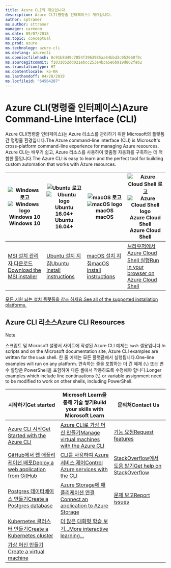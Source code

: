 ```yaml
---
title: Azure CLI의 개요입니다.
description: Azure CLI(명령줄 인터페이스) 개요입니다.
author: sptramer
ms.author: sttramer
manager: carmonm
ms.date: 09/07/2018
ms.topic: conceptual
ms.prod: azure
ms.technology: azure-cli
ms.devlang: azurecli
ms.openlocfilehash: 0c91b8d49c7854f3963985aa64bbd3c052660f9c
ms.sourcegitcommit: f1031052dd021ebcc253e4b3a5e6b919d862fab2
ms.translationtype: HT
ms.contentlocale: ko-KR
ms.lasthandoff: 04/28/2019
ms.locfileid: "64564287"
---
```

# <a name="azure-command-line-interface-cli"></a><span data-ttu-id="0deb2-103">Azure CLI(명령줄 인터페이스)</span><span class="sxs-lookup"><span data-stu-id="0deb2-103">Azure Command-Line Interface (CLI)</span></span>

<span data-ttu-id="0deb2-104">Azure CLI(명령줄 인터페이스)는 Azure 리소스를 관리하기 위한 Microsoft의 플랫폼 간 명령줄 환경입니다.</span><span class="sxs-lookup"><span data-stu-id="0deb2-104">The Azure command-line interface (CLI) is Microsoft's cross-platform command-line experience for managing Azure resources.</span></span> <span data-ttu-id="0deb2-105">Azure CLI는 배우기 쉽고, Azure 리소스를 사용하여 맞춤형 자동화를 구축하는 데 적합한 툴입니다.</span><span class="sxs-lookup"><span data-stu-id="0deb2-105">The Azure CLI is easy to learn and the perfect tool for building custom automation that works with Azure resources.</span></span>

| <span data-ttu-id="0deb2-106"><center>![Windows 로고](./media/Windows_logo_-_2012.png)</span><span class="sxs-lookup"><span data-stu-id="0deb2-106"><center>![Windows logo](./media/Windows_logo_-_2012.png)</span></span><br/><span data-ttu-id="0deb2-107">Windows 10</center></span><span class="sxs-lookup"><span data-stu-id="0deb2-107">Windows 10</center></span></span> | <span data-ttu-id="0deb2-108"><center>![Ubuntu 로고](./media/cof_orange_hex.png)</span><span class="sxs-lookup"><span data-stu-id="0deb2-108"><center>![Ubuntu logo](./media/cof_orange_hex.png)</span></span><br/><span data-ttu-id="0deb2-109">Ubuntu 16.04+</center></span><span class="sxs-lookup"><span data-stu-id="0deb2-109">Ubuntu 16.04+</center></span></span> | <span data-ttu-id="0deb2-110"><center>![macOS 로고](./media/Apple_logo_black.png)</span><span class="sxs-lookup"><span data-stu-id="0deb2-110"><center>![macOS logo](./media/Apple_logo_black.png)</span></span><br/><span data-ttu-id="0deb2-111">macOS</center></span><span class="sxs-lookup"><span data-stu-id="0deb2-111">macOS</center></span></span> | <span data-ttu-id="0deb2-112"><center>![Azure Cloud Shell 로고](./media/cloud-check.png)</span><span class="sxs-lookup"><span data-stu-id="0deb2-112"><center>![Azure Cloud Shell logo](./media/cloud-check.png)</span></span><br/><span data-ttu-id="0deb2-113">Azure Cloud Shell</center></span><span class="sxs-lookup"><span data-stu-id="0deb2-113">Azure Cloud Shell</center></span></span> |
|---|---|---|---|
| [<span data-ttu-id="0deb2-114">MSI 설치 관리자 다운로드</span><span class="sxs-lookup"><span data-stu-id="0deb2-114">Download the MSI installer</span></span>](https://aka.ms/installazurecliwindows) | [<span data-ttu-id="0deb2-115">Ubuntu 설치 지침</span><span class="sxs-lookup"><span data-stu-id="0deb2-115">Ubuntu install instructions</span></span>](./install-azure-cli-apt.md) | [<span data-ttu-id="0deb2-116">macOS 설치 지침</span><span class="sxs-lookup"><span data-stu-id="0deb2-116">macOS install instructions</span></span>](./install-azure-cli-macos.md) | [<span data-ttu-id="0deb2-117">브라우저에서 Azure Cloud Shell 실행</span><span class="sxs-lookup"><span data-stu-id="0deb2-117">Run in your browser on Azure Cloud Shell</span></span>](https://shell.azure.com) |

[<span data-ttu-id="0deb2-118">모든 지원 되는 설치 플랫폼을 참조 하세요.</span><span class="sxs-lookup"><span data-stu-id="0deb2-118">See all of the supported installation platforms.</span></span>](./install-azure-cli.md)

## <a name="azure-cli-resources"></a><span data-ttu-id="0deb2-119">Azure CLI 리소스</span><span class="sxs-lookup"><span data-stu-id="0deb2-119">Azure CLI Resources</span></span>

> [!NOTE]
>
> <span data-ttu-id="0deb2-120">스크립트 및 Microsoft 설명서 사이트에 작성된 Azure CLI 예제는 `bash` 셸용입니다.</span><span class="sxs-lookup"><span data-stu-id="0deb2-120">In scripts and on the Microsoft documentation site, Azure CLI examples are written for the `bash` shell.</span></span> <span data-ttu-id="0deb2-121">한 줄 예제는 모든 플랫폼에서 실행됩니다.</span><span class="sxs-lookup"><span data-stu-id="0deb2-121">One-line examples will run on any platform.</span></span> <span data-ttu-id="0deb2-122">연속하는 줄을 포함하는 더 긴 예제 (`\`) 또는 변수 할당은 PowerShell을 포함하여 다른 셸에서 작동하도록 수정해야 합니다.</span><span class="sxs-lookup"><span data-stu-id="0deb2-122">Longer examples which include line continuations (`\`) or variable assignment need to be modified to work on other shells, including PowerShell.</span></span>

| <span data-ttu-id="0deb2-123">시작하기</span><span class="sxs-lookup"><span data-stu-id="0deb2-123">Get started</span></span> | <span data-ttu-id="0deb2-124">Microsoft Learn을 통해 기술 쌓기</span><span class="sxs-lookup"><span data-stu-id="0deb2-124">Build your skills with Microsoft Learn</span></span> | <span data-ttu-id="0deb2-125">문의처</span><span class="sxs-lookup"><span data-stu-id="0deb2-125">Contact Us</span></span> |
|-------------|----------------------------------------|------------|
| [<span data-ttu-id="0deb2-126">Azure CLI 시작</span><span class="sxs-lookup"><span data-stu-id="0deb2-126">Get Started with the Azure CLI</span></span>](get-started-with-azure-cli.md) | [<span data-ttu-id="0deb2-127">Azure CLI로 가상 머신 만들기</span><span class="sxs-lookup"><span data-stu-id="0deb2-127">Manage virtual machines with the Azure CLI</span></span>](/learn/modules/manage-virtual-machines-with-azure-cli/) | [<span data-ttu-id="0deb2-128">기능 요청</span><span class="sxs-lookup"><span data-stu-id="0deb2-128">Request features</span></span>](https://github.com/Azure/azure-cli/issues/new?template=Feature_request.md) |
| [<span data-ttu-id="0deb2-129">GitHub에서 웹 애플리케이션 배포</span><span class="sxs-lookup"><span data-stu-id="0deb2-129">Deploy a web application from GitHub</span></span>](/azure/app-service/scripts/cli-deploy-github?toc=%2fcli%2fazure%2ftoc.json) | [<span data-ttu-id="0deb2-130">CLI를 사용하여 Azure 서비스 제어</span><span class="sxs-lookup"><span data-stu-id="0deb2-130">Control Azure services with the CLI</span></span>](/learn/modules/control-azure-services-with-cli/) | [<span data-ttu-id="0deb2-131">StackOverflow에서 도움 받기</span><span class="sxs-lookup"><span data-stu-id="0deb2-131">Get help on StackOverflow</span></span>](https://stackoverflow.com/questions/tagged/azure-cli) |
| [<span data-ttu-id="0deb2-132">Postgres 데이터베이스 만들기</span><span class="sxs-lookup"><span data-stu-id="0deb2-132">Create a Postgres database</span></span>](/azure/postgresql/quickstart-create-server-up-azure-cli?toc=%2fcli%2fazure%2ftoc.json) |  [<span data-ttu-id="0deb2-133">Azure Storage에 애플리케이션 연결</span><span class="sxs-lookup"><span data-stu-id="0deb2-133">Connect an application to Azure Storage</span></span>](/learn/modules/connect-an-app-to-azure-storage/) | [<span data-ttu-id="0deb2-134">문제 보고</span><span class="sxs-lookup"><span data-stu-id="0deb2-134">Report issues</span></span>](https://github.com/Azure/azure-cli/issues/new?template=Bug_report.md) |
| [<span data-ttu-id="0deb2-135">Kubernetes 클러스터 만들기</span><span class="sxs-lookup"><span data-stu-id="0deb2-135">Create a Kubernetes cluster</span></span>](/azure/aks/kubernetes-walkthrough?toc=%2fcli%2fazure%2ftoc.json) | [<span data-ttu-id="0deb2-136">더 많은 대화형 학습 보기...</span><span class="sxs-lookup"><span data-stu-id="0deb2-136">More interactive learning...</span></span>](/learn/browse/?products=azure-clis) | |
| [<span data-ttu-id="0deb2-137">가상 머신 만들기</span><span class="sxs-lookup"><span data-stu-id="0deb2-137">Create a virtual machine</span></span>](/cli/azure/azure-cli-vm-tutorial) | | |
